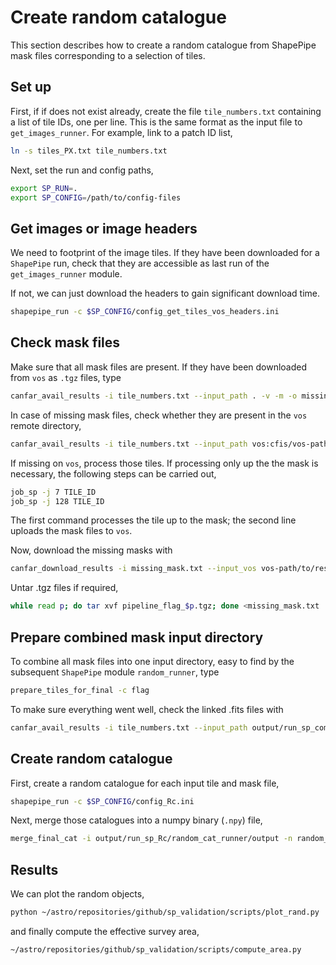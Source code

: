 # Create random catalogue

This section describes how to create a random catalogue from ShapePipe
mask files corresponding to a selection of tiles.

## Set up

First, if if does not exist already, create the file ``tile_numbers.txt`` containing a list of tile IDs,
one per line. This is the same format as the input file to ``get_images_runner``.
For example, link to a patch ID list,
```bash
ln -s tiles_PX.txt tile_numbers.txt
```
Next, set the run and config paths,
```bash
export SP_RUN=.
export SP_CONFIG=/path/to/config-files
```

## Get images or image headers

We need to footprint of the image tiles. If they have been downloaded for a ``ShapePipe`` run,
check that they are accessible as last run of the ``get_images_runner`` module.

If not, we can just download the headers to gain significant download time.
```bash
shapepipe_run -c $SP_CONFIG/config_get_tiles_vos_headers.ini
```

## Check mask files

Make sure that all mask files are present. If they have been downloaded from ``vos`` as ``.tgz`` files,
type
```bash
canfar_avail_results -i tile_numbers.txt --input_path . -v -m -o missing_mask.txt
```
In case of missing mask files, check whether they are present in the ``vos`` remote directory,
```bash
canfar_avail_results -i tile_numbers.txt --input_path vos:cfis/vos-path/to/results -v -m
```
If missing on ``vos``, process those tiles. If processing only up the the mask is necessary,
the following steps can be carried out,
```bash
job_sp -j 7 TILE_ID
job_sp -j 128 TILE_ID
```
The first command processes the tile up to the mask; the second line uploads the mask files
to ``vos``.

Now, download the missing masks with
```bash
canfar_download_results -i missing_mask.txt --input_vos vos-path/to/results -m -v
```
Untar .tgz files if required,
```bash
while read p; do tar xvf pipeline_flag_$p.tgz; done <missing_mask.txt
```

## Prepare combined mask input directory

To combine all mask files into one input directory, easy to find by the subsequent ``ShapePipe`` module
``random_runner``, type
```bash
prepare_tiles_for_final -c flag
```
To make sure everything went well, check the linked .fits files with
```bash
canfar_avail_results -i tile_numbers.txt --input_path output/run_sp_combined_flag/mask_runner/output -x fits -v -m
```

## Create random catalogue

First, create a random catalogue for each input tile and mask file,
```bash
shapepipe_run -c $SP_CONFIG/config_Rc.ini
```
Next, merge those catalogues into a numpy binary (``.npy``) file,
```bash
merge_final_cat -i output/run_sp_Rc/random_cat_runner/output -n random_cat -v
```

## Results

We can plot the random objects,
```bash
python ~/astro/repositories/github/sp_validation/scripts/plot_rand.py
```
and finally compute the effective survey area,
```bash
~/astro/repositories/github/sp_validation/scripts/compute_area.py
```

